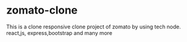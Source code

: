 # zomato-clone
This is a clone responsive clone project of zomato by using tech node. react,js, express,bootstrap and many more
